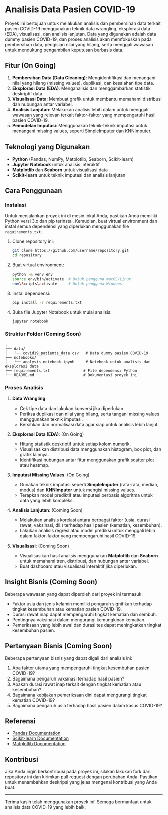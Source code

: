 # Analisis Data Pasien COVID-19

Proyek ini bertujuan untuk melakukan analisis dan pembersihan data terkait pasien COVID-19 menggunakan teknik data wrangling, eksplorasi data (EDA), visualisasi, dan analisis lanjutan. Data yang digunakan adalah data dummy pasien COVID-19, dan proses analisis akan memfokuskan pada pembersihan data, pengisian nilai yang hilang, serta menggali wawasan untuk mendukung pengambilan keputusan berbasis data.

## Fitur (On Going)

1. **Pembersihan Data (Data Cleaning)**: Mengidentifikasi dan menangani nilai yang hilang (missing values), duplikasi, dan kesalahan tipe data.
2. **Eksplorasi Data (EDA)**: Menganalisis dan menggambarkan statistik deskriptif data.
3. **Visualisasi Data**: Membuat grafik untuk membantu memahami distribusi dan hubungan antar variabel.
4. **Analisis Lanjutan**: Melakukan analisis lebih dalam untuk menggali wawasan yang relevan terkait faktor-faktor yang mempengaruhi hasil pasien COVID-19.
5. **Pemodelan Imputasi**: Menggunakan teknik-teknik imputasi untuk menangani missing values, seperti SimpleImputer dan KNNImputer.

## Teknologi yang Digunakan

- **Python** (Pandas, NumPy, Matplotlib, Seaborn, Scikit-learn)
- **Jupyter Notebook** untuk analisis interaktif
- **Matplotlib** dan **Seaborn** untuk visualisasi data
- **Scikit-learn** untuk teknik imputasi dan analisis lanjutan

## Cara Penggunaan

### Instalasi

Untuk menjalankan proyek ini di mesin lokal Anda, pastikan Anda memiliki Python versi 3.x dan pip terinstal. Kemudian, buat virtual environment dan instal semua dependensi yang diperlukan menggunakan file `requirements.txt`.

1. Clone repository ini:
   ```bash
   git clone https://github.com/username/repository.git
   cd repository
   ```

2. Buat virtual environment:
   ```bash
   python -m venv env
   source env/bin/activate  # Untuk pengguna macOS/Linux
   env\Scripts\activate     # Untuk pengguna Windows
   ```

3. Instal dependensi:
   ```bash
   pip install -r requirements.txt
   ```

4. Buka file Jupyter Notebook untuk mulai analisis:
   ```bash
   jupyter notebook
   ```

### Struktur Folder (Coming Soon)

```
.
├── data/
│   └── covid19_patients_data.csv   # Data dummy pasien COVID-19
├── notebooks/
│   └── analysis_notebook.ipynb     # Notebook untuk analisis dan eksplorasi data
├── requirements.txt               # File dependensi Python
└── README.md                      # Dokumentasi proyek ini
```

### Proses Analisis

1. **Data Wrangling**:
   - Cek tipe data dan lakukan konversi jika diperlukan.
   - Periksa duplikasi dan nilai yang hilang, serta tangani missing values menggunakan teknik imputasi.
   - Bersihkan dan normalisasi data agar siap untuk analisis lebih lanjut.

2. **Eksplorasi Data (EDA)**: (On Going)
   - Hitung statistik deskriptif untuk setiap kolom numerik.
   - Visualisasikan distribusi data menggunakan histogram, box plot, dan grafik lainnya.
   - Identifikasi hubungan antar fitur menggunakan grafik scatter plot atau heatmap.

3. **Imputasi Missing Values**: (On Going)
   - Gunakan teknik imputasi seperti **SimpleImputer** (rata-rata, median, modus) dan **KNNImputer** untuk mengisi missing values.
   - Terapkan model prediktif atau imputasi berbasis algoritma untuk data yang lebih kompleks.

4. **Analisis Lanjutan**: (Coming Soon)
   - Melakukan analisis korelasi antara berbagai faktor (usia, durasi rawat, vaksinasi, dll.) terhadap hasil pasien (kematian, kesembuhan).
   - Lakukan analisis regresi atau model prediksi untuk menggali lebih dalam faktor-faktor yang mempengaruhi hasil COVID-19.

5. **Visualisasi**: (Coming Soon)
   - Visualisasikan hasil analisis menggunakan **Matplotlib** dan **Seaborn** untuk memahami tren, distribusi, dan hubungan antar variabel.
   - Buat dashboard atau visualisasi interaktif jika diperlukan.

## Insight Bisnis (Coming Soon)

Beberapa wawasan yang dapat diperoleh dari proyek ini termasuk:
- Faktor usia dan jenis kelamin memiliki pengaruh signifikan terhadap tingkat kesembuhan atau kematian pasien COVID-19.
- Durasi rawat inap dapat mempengaruhi tingkat kematian dan sembuh.
- Pentingnya vaksinasi dalam mengurangi kemungkinan kematian.
- Pemeriksaan yang lebih awal dan durasi tes dapat meningkatkan tingkat kesembuhan pasien.

## Pertanyaan Bisnis (Coming Soon)

Beberapa pertanyaan bisnis yang dapat digali dari analisis ini:
1. Apa faktor utama yang mempengaruhi tingkat kesembuhan pasien COVID-19?
2. Bagaimana pengaruh vaksinasi terhadap hasil pasien?
3. Apakah durasi rawat inap terkait dengan tingkat kematian atau kesembuhan?
4. Bagaimana kebijakan pemeriksaan dini dapat mengurangi tingkat kematian COVID-19?
5. Bagaimana pengaruh usia terhadap hasil pasien dalam kasus COVID-19?

## Referensi 

- [Pandas Documentation](https://pandas.pydata.org/pandas-docs/stable/)
- [Scikit-learn Documentation](https://scikit-learn.org/stable/)
- [Matplotlib Documentation](https://matplotlib.org/stable/contents.html)

## Kontribusi

Jika Anda ingin berkontribusi pada proyek ini, silakan lakukan fork dari repository ini dan kirimkan pull request dengan perubahan Anda. Pastikan untuk menambahkan deskripsi yang jelas mengenai kontribusi yang Anda buat.

---

Terima kasih telah menggunakan proyek ini! Semoga bermanfaat untuk analisis data COVID-19 yang lebih baik.
